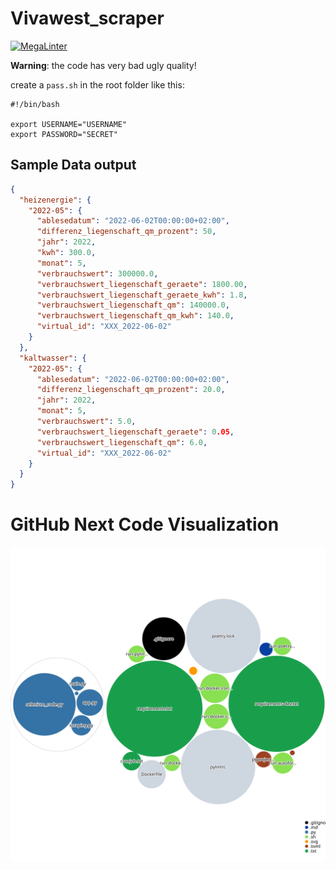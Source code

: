 # Vivawest_scraper

[![MegaLinter](https://github.com/Entepotenz/Vivawest_Nebenkosten_Scraper/actions/workflows/megalinter.yml/badge.svg)](https://github.com/Entepotenz/Vivawest_Nebenkosten_Scraper/actions/workflows/megalinter.yml)

**Warning**: the code has very bad ugly quality!


create a `pass.sh` in the root folder like this:
```shell
#!/bin/bash

export USERNAME="USERNAME"
export PASSWORD="SECRET"
```

## Sample Data output

```json
{
  "heizenergie": {
    "2022-05": {
      "ablesedatum": "2022-06-02T00:00:00+02:00",
      "differenz_liegenschaft_qm_prozent": 50,
      "jahr": 2022,
      "kwh": 300.0,
      "monat": 5,
      "verbrauchswert": 300000.0,
      "verbrauchswert_liegenschaft_geraete": 1800.00,
      "verbrauchswert_liegenschaft_geraete_kwh": 1.8,
      "verbrauchswert_liegenschaft_qm": 140000.0,
      "verbrauchswert_liegenschaft_qm_kwh": 140.0,
      "virtual_id": "XXX_2022-06-02"
    }
  },
  "kaltwasser": {
    "2022-05": {
      "ablesedatum": "2022-06-02T00:00:00+02:00",
      "differenz_liegenschaft_qm_prozent": 20.0,
      "jahr": 2022,
      "monat": 5,
      "verbrauchswert": 5.0,
      "verbrauchswert_liegenschaft_geraete": 0.05,
      "verbrauchswert_liegenschaft_qm": 6.0,
      "virtual_id": "XXX_2022-06-02"
    }
  }
}
```

# GitHub Next Code Visualization

![Visualization of the codebase](./diagram.svg)
